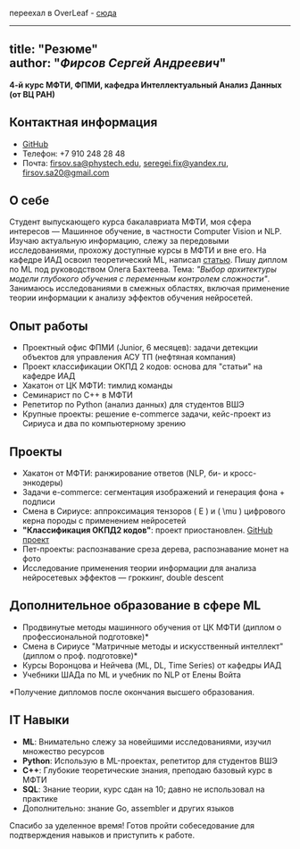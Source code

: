 переехал в OverLeaf - [сюда](https://www.overleaf.com/read/sqdgmpycgvry#f4fed8)

---
title: "**Резюме**"  
author: "*Фирсов Сергей Андреевич*"  
---

**4-й курс МФТИ, ФПМИ, кафедра Интеллектуальный Анализ Данных (от ВЦ РАН)**

## Контактная информация
- [GitHub](https://github.com/Schaft-s)
- Телефон: +7 910 248 28 48
- Почта: firsov.sa@phystech.edu, seregei.fix@yandex.ru, firsov.sa20@gmail.com

## О себе
Студент выпускающего курса бакалавриата МФТИ, моя сфера интересов — Машинное обучение, в частности Computer Vision и NLP. Изучаю актуальную информацию, слежу за передовыми исследованиями, прохожу доступные курсы в МФТИ и вне его. На кафедре ИАД освоил теоретический ML, написал [статью](https://github.com/intsystems/2024-Project-142). Пишу диплом по ML под руководством Олега Бахтеева. Тема: *"Выбор архитектуры модели глубокого обучения с переменным контролем сложности"*. Занимаюсь исследованиями в смежных областях, включая применение теории информации к анализу эффектов обучения нейросетей.

## Опыт работы
- Проектный офис ФПМИ (Junior, 6 месяцев): задачи детекции объектов для управления АСУ ТП (нефтяная компания)
- Проект классификации ОКПД 2 кодов: основа для "статьи" на кафедре ИАД
- Хакатон от ЦК МФТИ: тимлид команды
- Семинарист по C++ в МФТИ
- Репетитор по Python (анализ данных) для студентов ВШЭ
- Крупные проекты: решение e-commerce задачи, кейс-проект из Сириуса и два по компьютерному зрению

## Проекты
- Хакатон от МФТИ: ранжирование ответов (NLP, би- и кросс-энкодеры)
- Задачи e-commerce: сегментация изображений и генерация фона + подписи
- Смена в Сириусе: аппроксимация тензоров \( E \) и \( \mu \) цифрового керна породы с применением нейросетей
- **"Классификация ОКПД2 кодов"**: проект приостановлен. [GitHub проект](https://github.com/intsystems/2024-Project-142)
- Пет-проекты: распознавание среза дерева, распознавание монет на фото
- Исследование применения теории информации для анализа нейросетевых эффектов — гроккинг, double descent

## Дополнительное образование в сфере ML
- Продвинутые методы машинного обучения от ЦК МФТИ (диплом о профессиональной подготовке)*
- Смена в Сириусе "Матричные методы и искусственный интеллект" (диплом о проф. подготовке)*
- Курсы Воронцова и Нейчева (ML, DL, Time Series) от кафедры ИАД
- Учебники ШАДа по ML и учебник по NLP от Елены Войта  

*Получение дипломов после окончания высшего образования.

## IT Навыки
- **ML**: Внимательно слежу за новейшими исследованиями, изучил множество ресурсов
- **Python**: Использую в ML-проектах, репетитор для студентов ВШЭ
- **C++**: Глубокие теоретические знания, преподаю базовый курс в МФТИ
- **SQL**: Знание теории, курс сдан на 10; давно не использовал на практике
- Дополнительно: знание Go, assembler и других языков

Спасибо за уделенное время! Готов пройти собеседование для подтверждения навыков и приступить к работе.

